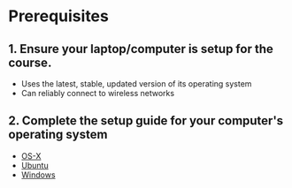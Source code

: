 # Prerequisites

## 1. Ensure your laptop/computer is setup for the course.

  - Uses the latest, stable, updated version of its operating system
  - Can reliably connect to wireless networks

## 2. Complete the setup guide for your computer's operating system

  - [OS-X](/training-prerequisites/blob/master/OS-X/terminal.md)
  - [Ubuntu](prework/ubuntu/terminal.md)
  - [Windows](prework/windows/terminal.md)
